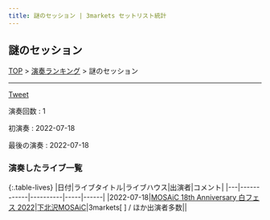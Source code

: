 ```yaml
---
title: 謎のセッション | 3markets セットリスト統計
---
```

## 謎のセッション


[TOP](/setlist/) > [演奏ランキング](songs.html) > 謎のセッション

___

<a href="https://twitter.com/share?ref_src=twsrc%5Etfw" data-text="3markets[ ]セットリスト > 謎のセッション" class="twitter-share-button" data-via="3markets" data-hashtags="3markets" data-related="3markets" data-show-count="false">Tweet</a>

演奏回数
: 1

初演奏
: 2022-07-18

最後の演奏
: 2022-07-18





### 演奏したライブ一覧

{:.table-lives}
|日付|ライブタイトル|ライブハウス|出演者|コメント|
|---|------------|----------|-----|------|
|<span class="nowrap">2022-07-18</span>|[MOSAiC 18th Anniversary 白フェス 2022](live025.html)|[下北沢MOSAiC](livehouse011.html)|3markets[ ] / ほか出演者多数||


<script async src="https://platform.twitter.com/widgets.js" charset="utf-8"></script>